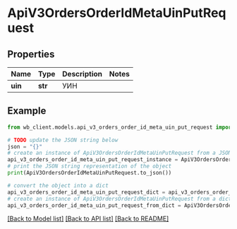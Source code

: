 # ApiV3OrdersOrderIdMetaUinPutRequest


## Properties

Name | Type | Description | Notes
------------ | ------------- | ------------- | -------------
**uin** | **str** | УИН | 

## Example

```python
from wb_client.models.api_v3_orders_order_id_meta_uin_put_request import ApiV3OrdersOrderIdMetaUinPutRequest

# TODO update the JSON string below
json = "{}"
# create an instance of ApiV3OrdersOrderIdMetaUinPutRequest from a JSON string
api_v3_orders_order_id_meta_uin_put_request_instance = ApiV3OrdersOrderIdMetaUinPutRequest.from_json(json)
# print the JSON string representation of the object
print(ApiV3OrdersOrderIdMetaUinPutRequest.to_json())

# convert the object into a dict
api_v3_orders_order_id_meta_uin_put_request_dict = api_v3_orders_order_id_meta_uin_put_request_instance.to_dict()
# create an instance of ApiV3OrdersOrderIdMetaUinPutRequest from a dict
api_v3_orders_order_id_meta_uin_put_request_from_dict = ApiV3OrdersOrderIdMetaUinPutRequest.from_dict(api_v3_orders_order_id_meta_uin_put_request_dict)
```
[[Back to Model list]](../README.md#documentation-for-models) [[Back to API list]](../README.md#documentation-for-api-endpoints) [[Back to README]](../README.md)


